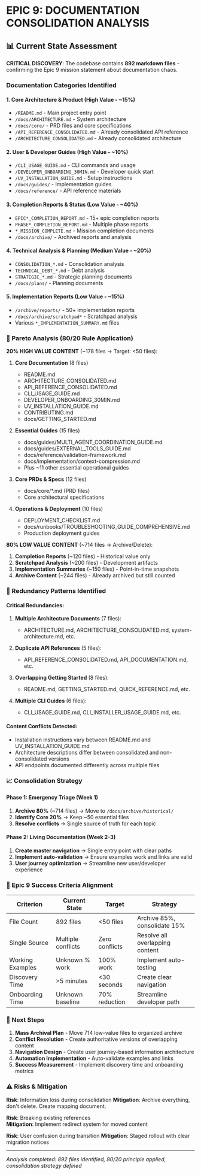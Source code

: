 # EPIC 9: DOCUMENTATION CONSOLIDATION ANALYSIS

## 📊 Current State Assessment

**CRITICAL DISCOVERY**: The codebase contains **892 markdown files** - confirming the Epic 9 mission statement about documentation chaos.

### Documentation Categories Identified

#### 1. **Core Architecture & Product (High Value - ~15%)**
- `/README.md` - Main project entry point
- `/docs/ARCHITECTURE.md` - System architecture
- `/docs/core/` - PRD files and core specifications
- `/API_REFERENCE_CONSOLIDATED.md` - Already consolidated API reference
- `/ARCHITECTURE_CONSOLIDATED.md` - Already consolidated architecture

#### 2. **User & Developer Guides (High Value - ~10%)**
- `/CLI_USAGE_GUIDE.md` - CLI commands and usage
- `/DEVELOPER_ONBOARDING_30MIN.md` - Developer quick start
- `/UV_INSTALLATION_GUIDE.md` - Setup instructions
- `/docs/guides/` - Implementation guides
- `/docs/reference/` - API reference materials

#### 3. **Completion Reports & Status (Low Value - ~40%)**
- `EPIC*_COMPLETION_REPORT.md` - 15+ epic completion reports
- `PHASE*_COMPLETION_REPORT.md` - Multiple phase reports
- `*_MISSION_COMPLETE.md` - Mission completion documents
- `/docs/archive/` - Archived reports and analysis

#### 4. **Technical Analysis & Planning (Medium Value - ~20%)**
- `CONSOLIDATION_*.md` - Consolidation analysis
- `TECHNICAL_DEBT_*.md` - Debt analysis
- `STRATEGIC_*.md` - Strategic planning documents
- `/docs/plans/` - Planning documents

#### 5. **Implementation Reports (Low Value - ~15%)**
- `/archive/reports/` - 50+ implementation reports
- `/docs/archive/scratchpad*` - Scratchpad analysis
- Various `*_IMPLEMENTATION_SUMMARY.md` files

### 🎯 Pareto Analysis (80/20 Rule Application)

**20% HIGH VALUE CONTENT** (~178 files → Target: <50 files):
1. **Core Documentation** (8 files)
   - README.md
   - ARCHITECTURE_CONSOLIDATED.md
   - API_REFERENCE_CONSOLIDATED.md
   - CLI_USAGE_GUIDE.md
   - DEVELOPER_ONBOARDING_30MIN.md
   - UV_INSTALLATION_GUIDE.md
   - CONTRIBUTING.md
   - docs/GETTING_STARTED.md

2. **Essential Guides** (15 files)
   - docs/guides/MULTI_AGENT_COORDINATION_GUIDE.md
   - docs/guides/EXTERNAL_TOOLS_GUIDE.md
   - docs/reference/validation-framework.md
   - docs/implementation/context-compression.md
   - Plus ~11 other essential operational guides

3. **Core PRDs & Specs** (12 files)
   - docs/core/*.md (PRD files)
   - Core architectural specifications

4. **Operations & Deployment** (10 files)
   - DEPLOYMENT_CHECKLIST.md
   - docs/runbooks/TROUBLESHOOTING_GUIDE_COMPREHENSIVE.md
   - Production deployment guides

**80% LOW VALUE CONTENT** (~714 files → Archive/Delete):
1. **Completion Reports** (~120 files) - Historical value only
2. **Scratchpad Analysis** (~200 files) - Development artifacts  
3. **Implementation Summaries** (~150 files) - Point-in-time snapshots
4. **Archive Content** (~244 files) - Already archived but still counted

### 🔄 Redundancy Patterns Identified

#### Critical Redundancies:
1. **Multiple Architecture Documents** (7 files):
   - ARCHITECTURE.md, ARCHITECTURE_CONSOLIDATED.md, system-architecture.md, etc.

2. **Duplicate API References** (5 files):
   - API_REFERENCE_CONSOLIDATED.md, API_DOCUMENTATION.md, etc.

3. **Overlapping Getting Started** (8 files):
   - README.md, GETTING_STARTED.md, QUICK_REFERENCE.md, etc.

4. **Multiple CLI Guides** (6 files):
   - CLI_USAGE_GUIDE.md, CLI_INSTALLER_USAGE_GUIDE.md, etc.

#### Content Conflicts Detected:
- Installation instructions vary between README.md and UV_INSTALLATION_GUIDE.md
- Architecture descriptions differ between consolidated and non-consolidated versions
- API endpoints documented differently across multiple files

### 📈 Consolidation Strategy

#### Phase 1: Emergency Triage (Week 1)
1. **Archive 80%** (~714 files) → Move to `/docs/archive/historical/`
2. **Identify Core 20%** → Keep ~50 essential files
3. **Resolve conflicts** → Single source of truth for each topic

#### Phase 2: Living Documentation (Week 2-3)
1. **Create master navigation** → Single entry point with clear paths
2. **Implement auto-validation** → Ensure examples work and links are valid  
3. **User journey optimization** → Streamline new user/developer experience

### 🎯 Epic 9 Success Criteria Alignment

| Criterion | Current State | Target | Strategy |
|-----------|---------------|---------|----------|
| File Count | 892 files | <50 files | Archive 85%, consolidate 15% |
| Single Source | Multiple conflicts | Zero conflicts | Resolve all overlapping content |
| Working Examples | Unknown % work | 100% work | Implement auto-testing |
| Discovery Time | >5 minutes | <30 seconds | Create clear navigation |
| Onboarding Time | Unknown baseline | 70% reduction | Streamline developer path |

### 🚀 Next Steps

1. **Mass Archival Plan** - Move 714 low-value files to organized archive
2. **Conflict Resolution** - Create authoritative versions of overlapping content  
3. **Navigation Design** - Create user journey-based information architecture
4. **Automation Implementation** - Auto-validate examples and links
5. **Success Measurement** - Implement discovery time and onboarding metrics

### ⚠️ Risks & Mitigation

**Risk**: Information loss during consolidation
**Mitigation**: Archive everything, don't delete. Create mapping document.

**Risk**: Breaking existing references  
**Mitigation**: Implement redirect system for moved content

**Risk**: User confusion during transition
**Mitigation**: Staged rollout with clear migration notices

---
*Analysis completed: 892 files identified, 80/20 principle applied, consolidation strategy defined*